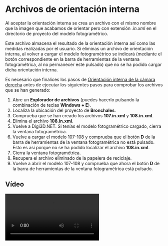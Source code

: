 # Archivos de orientación interna

Al aceptar la orientación interna se crea un archivo con el mismo nombre que la imagen que acabamos de orientar pero con extensión _.in.xml_ en el directorio de proyecto del modelo fotogramétrico.

Este archivo almacena el resultado de la orientación interna así como las medidas realizadas por el usuario. Si eliminas un archivo de orientación interna, al volver a cargar el modelo fotogramétrico se indicará \(mediante el botón correspondiente en la barra de herramientas de la ventana fotogramétrica, al no permanecer este pulsado\) que no se ha podido cargar dicha orientación interna.

Es necesario que finalices los pasos de [Orientación interna de la cámara derecha](https://github.com/digi21/docs/tree/7fc627c885c16fb88afc7cc05a6df2a2f4a54563/digi3d-net/primeros-pasos/comenzando-a-utilizar-digi3d.net/comenzando-con-la-ventana-fotogrametrica/sensor-camara-conica/untitled-11/orientacion-interna/OrientacionInternaDeLaCamaraDerecha.html) antes de ejecutar los siguientes pasos para comprobar los archivos que se han generado:

1. Abre un **Explorador de archivos** \(puedes hacerlo pulsando la combinación de teclas **Windows + E**\).
2. Localiza la ubicación del proyecto de **Bronchales**.
3. Comprueba que se han creado los archivos **107.in.xml** y **108.in.xml**.
4. Elimina el archivo **108.in.xml**.
5. Vuelve a Digi3D.NET. Si tenías el modelo fotogramétrico cargado, cierra la ventana fotogramétrica.
6. Vuelve a cargar el modelo 107-108 y comprueba que el botón **D** de la barra de herramientas de la ventana fotogramétrica no está pulsado. Esto es así porque no se ha podido localizar el archivo **108.in.xml**.
7. Cierra la ventana fotogramétrica.
8. Recupera el archivo eliminado de la papelera de reciclaje.
9. Vuelve a abrir el modelo 107-108 y comprueba que ahora el botón **D** de la barra de herramientas de la ventana fotogramétrica está pulsado.

## Vídeo

<video controls>
    <source src="https://digi21.blob.core.windows.net/videos-ayuda/Archivos%20de%20orientacion%20interna.mp4" type="video/mp4">
</video>


